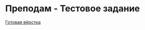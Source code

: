 # Преподам - Тестовое задание

[Готовая вёрстка](https://garold664.github.io/myPortfolio/portfolio/prepodam-test/)
